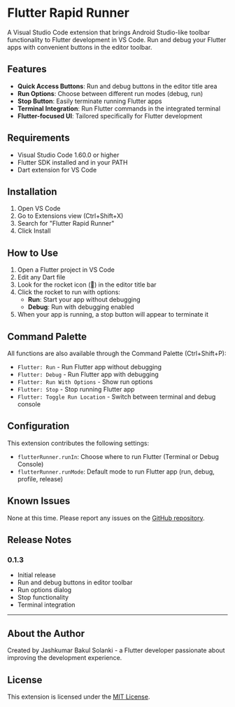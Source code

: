 # Flutter Rapid Runner

A Visual Studio Code extension that brings Android Studio-like toolbar functionality to Flutter development in VS Code. Run and debug your Flutter apps with convenient buttons in the editor toolbar.

## Features

- **Quick Access Buttons**: Run and debug buttons in the editor title area
- **Run Options**: Choose between different run modes (debug, run)
- **Stop Button**: Easily terminate running Flutter apps
- **Terminal Integration**: Run Flutter commands in the integrated terminal
- **Flutter-focused UI**: Tailored specifically for Flutter development


## Requirements

- Visual Studio Code 1.60.0 or higher
- Flutter SDK installed and in your PATH
- Dart extension for VS Code

## Installation

1. Open VS Code
2. Go to Extensions view (Ctrl+Shift+X)
3. Search for "Flutter Rapid Runner"
4. Click Install

## How to Use

1. Open a Flutter project in VS Code
2. Edit any Dart file
3. Look for the rocket icon (🚀) in the editor title bar
4. Click the rocket to run with options:
   - **Run**: Start your app without debugging
   - **Debug**: Run with debugging enabled
5. When your app is running, a stop button will appear to terminate it

## Command Palette

All functions are also available through the Command Palette (Ctrl+Shift+P):

- `Flutter: Run` - Run Flutter app without debugging
- `Flutter: Debug` - Run Flutter app with debugging
- `Flutter: Run With Options` - Show run options
- `Flutter: Stop` - Stop running Flutter app
- `Flutter: Toggle Run Location` - Switch between terminal and debug console

## Configuration

This extension contributes the following settings:

* `flutterRunner.runIn`: Choose where to run Flutter (Terminal or Debug Console)
* `flutterRunner.runMode`: Default mode to run Flutter app (run, debug, profile, release)

## Known Issues

None at this time. Please report any issues on the [GitHub repository](https://github.com/ClasherCr/flutter-rapid-runner/issues).

## Release Notes

### 0.1.3

- Initial release
- Run and debug buttons in editor toolbar
- Run options dialog
- Stop functionality
- Terminal integration

---

## About the Author

Created by Jashkumar Bakul Solanki - a Flutter developer passionate about improving the development experience.

## License

This extension is licensed under the [MIT License](LICENSE).